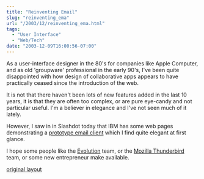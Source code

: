 ```yaml
---
title: "Reinventing Email"
slug: "reinventing_ema"
url: "/2003/12/reinventing_ema.html"
tags:
  - "User Interface"
  - "Web/Tech"
date: "2003-12-09T16:00:56-07:00"
---
```

<p>As a user-interface designer in the 80's for companies like Apple Computer, and as old 'groupware' professional in the early 90's, I've been quite disappointed with how design of collaborative apps appears to have practically ceased since the introduction of the web.</p>
<p>It is not that there haven't been lots of new features added in the last 10 years, it is that they are often too complex, or are pure eye-candy and not particular useful. I'm a believer in elegance and I've not seen much of it lately.</p>
<p>However, I saw in in Slashdot today that IBM has some web pages demonstrating a <a href="http://www.research.ibm.com/remail/index.html">prototype email client</a> which I find quite elegant at first glance.</p>
<p>I hope some people like the <a href="http://www.gnome.org/projects/evolution/">Evolution</a> team, or the <a href="http://www.mozilla.org/products/thunderbird/">Mozilla Thunderbird</a> team, or some new entrepreneur make available.</p>
<p class="previous"><a href="/previous/2003/12/reinventing_ema.html" rel="syndication nofollow" class="u-syndication" >original layout</a></p>
